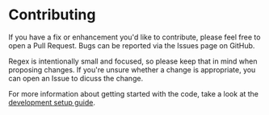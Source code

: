 # Contributing

If you have a fix or enhancement you'd like to contribute, please feel free to open a Pull Request.
Bugs can be reported via the Issues page on GitHub.

Regex is intentionally small and focused, so please keep that in mind when proposing changes.
If you're unsure whether a change is appropriate, you can open an Issue to dicuss the change.

For more information about getting started with the code, take a look at the [development setup guide](README.md#development-setup).
